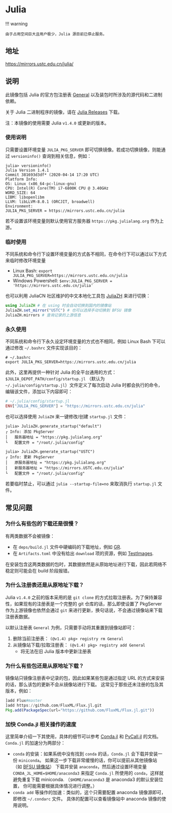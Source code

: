 # Julia

!!! warning

    由于占用空间巨大且用户极少，Julia 源目前已停止服务。

## 地址

<https://mirrors.ustc.edu.cn/julia/>

## 说明

此镜像包括 Julia 的官方包注册表
[General](https://github.com/JuliaRegistries/General)
以及装包时所涉及的源代码和二进制依赖。

关于 Julia 二进制程序的镜像，请在 [Julia
Releases](https://mirrors.ustc.edu.cn/julia-releases/) 下载。

注：本镜像的使用需要 Julia `v1.4.0` 或更新的版本。

### 使用说明

只需要设置环境变量 `JULIA_PKG_SERVER`
即可切换镜像。若成功切换镜像，则能通过 `versioninfo()`
查询到相关信息，例如：

```console
julia> versioninfo()
Julia Version 1.4.1
Commit 381693d3df* (2020-04-14 17:20 UTC)
Platform Info:
OS: Linux (x86_64-pc-linux-gnu)
CPU: Intel(R) Core(TM) i7-6800K CPU @ 3.40GHz
WORD_SIZE: 64
LIBM: libopenlibm
LLVM: libLLVM-8.0.1 (ORCJIT, broadwell)
Environment:
JULIA_PKG_SERVER = https://mirrors.ustc.edu.cn/julia
```

若不设置该环境变量则默认使用官方服务器 `https://pkg.julialang.org` 作为上游。

### 临时使用

不同系统和命令行下设置环境变量的方式各不相同，在命令行下可以通过以下方式来临时修改环境变量

-   Linux Bash:
    `export JULIA_PKG_SERVER=https://mirrors.ustc.edu.cn/julia`
-   Windows Powershell:
    `$env:JULIA_PKG_SERVER = 'https://mirrors.ustc.edu.cn/julia'`

也可以利用 JuliaCN 社区维护的中文本地化工具包
[JuliaZH](https://github.com/JuliaCN/JuliaZH.jl) 来进行切换：

```julia
using JuliaZH # 在 using 时会自动切换到国内的镜像站
JuliaZH.set_mirror("USTC") # 也可以选择手动切换到 BFSU 镜像
JuliaZH.mirrors # 查询记录的上游信息
```

### 永久使用

不同系统和命令行下永久设定环境变量的方式也不相同，例如 Linux Bash
下可以通过修改 `~/.bashrc` 文件实现该目的：

```shell
# ~/.bashrc
export JULIA_PKG_SERVER=https://mirrors.ustc.edu.cn/julia
```

此外，这里再提供一种针对 Julia 的全平台通用的方式：
`$JULIA_DEPOT_PATH/config/startup.jl`
（默认为 `~/.julia/config/startup.jl`）文件定义了每次启动 Julia
时都会执行的命令，编辑该文件，添加以下内容即可：

```julia
# ~/.julia/config/startup.jl
ENV["JULIA_PKG_SERVER"] = "https://mirrors.ustc.edu.cn/julia"
```

也可以选择使用 `JuliaZH` 来一键修改/创建 `startup.jl` 文件：

```console
julia> JuliaZH.generate_startup("default")
┌ Info: 添加 PkgServer
│   服务器地址 = "https://pkg.julialang.org"
└   配置文件 = "/root/.julia/config"

julia> JuliaZH.generate_startup("USTC")
┌ Info: 更新 PkgServer
│   原服务器地址 = "https://pkg.julialang.org"
│   新服务器地址 = "https://mirrors.USTC.edu.cn/julia"
└   配置文件 = "/root/.julia/config"
```

若要临时禁止，可以通过 `julia --startup-file=no` 来取消执行 `startup.jl` 文件。

## 常见问题

### 为什么有些包的下载还是很慢？

有两类数据不会被镜像：

-   在 `deps/build.jl` 文件中硬编码的下载地址，例如
    [GR](https://github.com/jheinen/GR.jl/blob/70f025d5cb439d036409f1985107cb5e1615097f/deps/build.jl#L116).
-   在 `Artifacts.toml` 中没有给出 `download`
    项的资源，例如
    [TestImages](https://github.com/JuliaImages/TestImages.jl/blob/eaa94348df619c65956e8cfb0032ecddb7a29d3a/Artifacts.toml).

在安装包含这两类数据的包时，其数据依然是从原始地址进行下载，因此若网络不稳定则可能会在 build 阶段报错。

### 为什么注册表还是从原地址下载？

Julia `v1.4.0` 之前的版本采用的是 `git clone`
的方式拉取注册表。为了保持兼容性，如果现有的注册表是一个完整的 git
仓库的话，那么即使设置了 PkgServer 作为上游镜像也依然会通过 `git`
 来进行更新，换句话说，不会通过镜像站来下载注册表数据。

以默认注册表 `General` 为例，只需要手动将其重置到镜像站即可：

1.  删除当前注册表： `(@v1.4) pkg> registry rm General`
2.  从镜像站下载/拉取注册表： `(@v1.4) pkg> registry add General`
    - 将无法在旧 Julia 版本中更新注册表

### 为什么有些包还是从原地址下载？

镜像站只镜像注册表中记录的包，因此如果某些包是通过指定 URL
的方式来安装的话，那么该包的更新不会从镜像站进行下载。
这常见于那些还未注册的包及其版本，例如：

```julia
]add Flux#master
]add https://github.com/FluxML/Flux.jl.git
Pkg.add(PackageSpec(url="https://github.com/FluxML/Flux.jl.git"))
```

### 加快 Conda.jl 相关操作的速度

这里简单介绍一下其使用，具体的细节可以参考
[Conda.jl](https://github.com/JuliaPy/Conda.jl) 和
[PyCall.jl](https://github.com/JuliaPy/PyCall.jl) 的文档。
`Conda.jl` 的加速分为两部分：

-   `conda` 的安装：如果系统中没有找到 `conda`
    的话，`Conda.jl` 会下载并安装一份 `miniconda`。
    如果这一步下载非常缓慢的话，你可以提前从其他镜像站
    （如 [BFSU 镜像站](https://mirrors.bfsu.edu.cn/help/anaconda/)）
    下载并安装 `anaconda`，然后通过设置环境变量
    `CONDA_JL_HOME=$HOME/anaconda3` 来指定 `Conda.jl`
    所使用的 `conda`，这样就避免重复下载 miniconda.
    （`$HOME/anaconda3` 是 anaconda3 的默认安装位置，
    你可能需要根据具体情况进行调整。）
-   `conda add` 等操作的加速：类似的，这个只需要配置
    anaconda 镜像源即可，即修改 `~/.condarc` 文件。
    具体的配置可以查看镜像站中 anaconda 镜像的使用说明。
